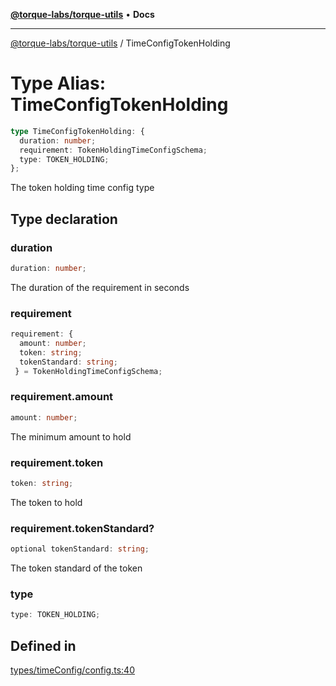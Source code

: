 [**@torque-labs/torque-utils**](../README.md) • **Docs**

***

[@torque-labs/torque-utils](../README.md) / TimeConfigTokenHolding

# Type Alias: TimeConfigTokenHolding

```ts
type TimeConfigTokenHolding: {
  duration: number;
  requirement: TokenHoldingTimeConfigSchema;
  type: TOKEN_HOLDING;
};
```

The token holding time config type

## Type declaration

### duration

```ts
duration: number;
```

The duration of the requirement in seconds

### requirement

```ts
requirement: {
  amount: number;
  token: string;
  tokenStandard: string;
 } = TokenHoldingTimeConfigSchema;
```

### requirement.amount

```ts
amount: number;
```

The minimum amount to hold

### requirement.token

```ts
token: string;
```

The token to hold

### requirement.tokenStandard?

```ts
optional tokenStandard: string;
```

The token standard of the token

### type

```ts
type: TOKEN_HOLDING;
```

## Defined in

[types/timeConfig/config.ts:40](https://github.com/torque-labs/torque-utils/blob/fcba00c7b8994c0932484e8f489988b91291c603/types/timeConfig/config.ts#L40)
